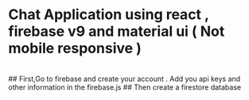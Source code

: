 # Chat Application using react , firebase v9 and material ui ( Not mobile responsive )
<br>
## First,Go to firebase and create your account . Add you api keys and other information in the firebase.js
## Then create a firestore database
